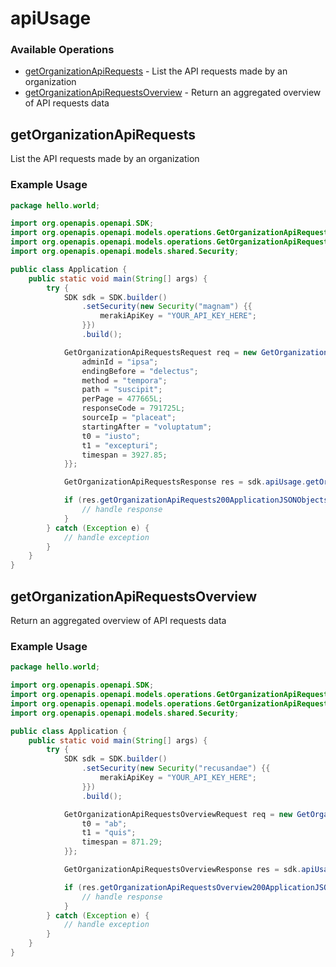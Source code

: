 # apiUsage

### Available Operations

* [getOrganizationApiRequests](#getorganizationapirequests) - List the API requests made by an organization
* [getOrganizationApiRequestsOverview](#getorganizationapirequestsoverview) - Return an aggregated overview of API requests data

## getOrganizationApiRequests

List the API requests made by an organization

### Example Usage

```java
package hello.world;

import org.openapis.openapi.SDK;
import org.openapis.openapi.models.operations.GetOrganizationApiRequestsRequest;
import org.openapis.openapi.models.operations.GetOrganizationApiRequestsResponse;
import org.openapis.openapi.models.shared.Security;

public class Application {
    public static void main(String[] args) {
        try {
            SDK sdk = SDK.builder()
                .setSecurity(new Security("magnam") {{
                    merakiApiKey = "YOUR_API_KEY_HERE";
                }})
                .build();

            GetOrganizationApiRequestsRequest req = new GetOrganizationApiRequestsRequest("debitis") {{
                adminId = "ipsa";
                endingBefore = "delectus";
                method = "tempora";
                path = "suscipit";
                perPage = 477665L;
                responseCode = 791725L;
                sourceIp = "placeat";
                startingAfter = "voluptatum";
                t0 = "iusto";
                t1 = "excepturi";
                timespan = 3927.85;
            }};            

            GetOrganizationApiRequestsResponse res = sdk.apiUsage.getOrganizationApiRequests(req);

            if (res.getOrganizationApiRequests200ApplicationJSONObjects != null) {
                // handle response
            }
        } catch (Exception e) {
            // handle exception
        }
    }
}
```

## getOrganizationApiRequestsOverview

Return an aggregated overview of API requests data

### Example Usage

```java
package hello.world;

import org.openapis.openapi.SDK;
import org.openapis.openapi.models.operations.GetOrganizationApiRequestsOverviewRequest;
import org.openapis.openapi.models.operations.GetOrganizationApiRequestsOverviewResponse;
import org.openapis.openapi.models.shared.Security;

public class Application {
    public static void main(String[] args) {
        try {
            SDK sdk = SDK.builder()
                .setSecurity(new Security("recusandae") {{
                    merakiApiKey = "YOUR_API_KEY_HERE";
                }})
                .build();

            GetOrganizationApiRequestsOverviewRequest req = new GetOrganizationApiRequestsOverviewRequest("temporibus") {{
                t0 = "ab";
                t1 = "quis";
                timespan = 871.29;
            }};            

            GetOrganizationApiRequestsOverviewResponse res = sdk.apiUsage.getOrganizationApiRequestsOverview(req);

            if (res.getOrganizationApiRequestsOverview200ApplicationJSONObject != null) {
                // handle response
            }
        } catch (Exception e) {
            // handle exception
        }
    }
}
```
